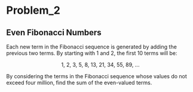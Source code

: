# Problem_2
## Even Fibonacci Numbers
Each new term in the Fibonacci sequence is generated by adding the previous two terms. By starting with 1 and 2, the first 10 terms will be:
<p align="center">
  1, 2, 3, 5, 8, 13, 21, 34, 55, 89, ...
</p>


By considering the terms in the Fibonacci sequence whose values do not exceed four million, find the sum of the even-valued terms.
